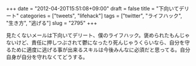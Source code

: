 +++
date = "2012-04-20T15:51:08+09:00"
draft = false
title = "下向いてデリート"
categories = ["tweets", "lifehack"]
tags = ["twitter", "ライフハック", "生き方", "逃げる"]
slug = "2795"
+++

見たくないメールは下向いてデリート、僕のライフハック。褒められたもんじゃないけど、責任に押しつぶされて鬱になったり死んじゃうくらいなら、自分を守るために適度に逃げる事が出来るスキルは今後みんなに必須だと思ってる。自分自身が自分を守れなくてどうする。
